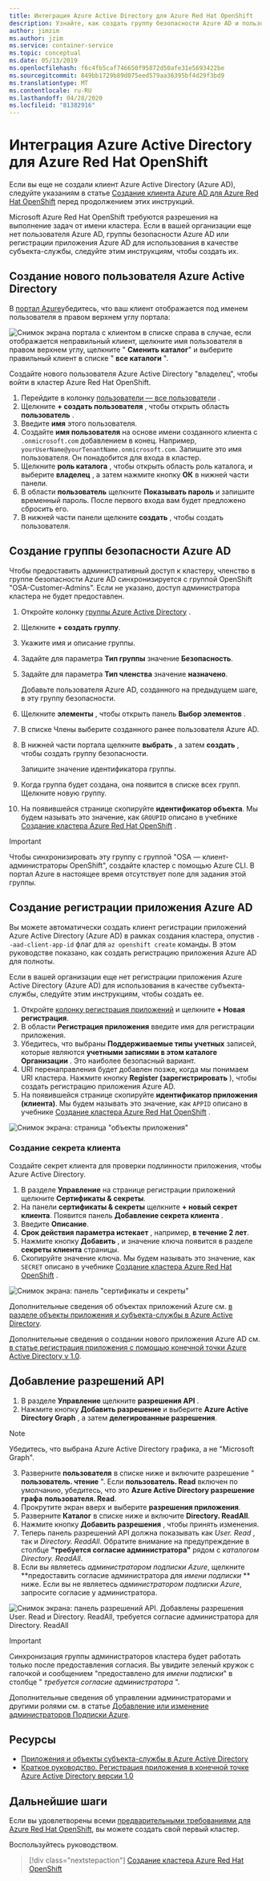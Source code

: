 ```yaml
---
title: Интеграция Azure Active Directory для Azure Red Hat OpenShift
description: Узнайте, как создать группу безопасности Azure AD и пользователя для тестирования приложений в Microsoft Azure кластере Red Hat OpenShift.
author: jimzim
ms.author: jzim
ms.service: container-service
ms.topic: conceptual
ms.date: 05/13/2019
ms.openlocfilehash: f6c4fb5caf746650f95872d50afe31e5693422be
ms.sourcegitcommit: 849bb1729b89d075eed579aa36395bf4d29f3bd9
ms.translationtype: MT
ms.contentlocale: ru-RU
ms.lasthandoff: 04/28/2020
ms.locfileid: "81382916"
---
```

# <a name="azure-active-directory-integration-for-azure-red-hat-openshift"></a>Интеграция Azure Active Directory для Azure Red Hat OpenShift

Если вы еще не создали клиент Azure Active Directory (Azure AD), следуйте указаниям в статье [Создание клиента Azure AD для Azure Red Hat OpenShift](howto-create-tenant.md) перед продолжением этих инструкций.

Microsoft Azure Red Hat OpenShift требуются разрешения на выполнение задач от имени кластера. Если в вашей организации еще нет пользователя Azure AD, группы безопасности Azure AD или регистрации приложения Azure AD для использования в качестве субъекта-службы, следуйте этим инструкциям, чтобы создать их.

## <a name="create-a-new-azure-active-directory-user"></a>Создание нового пользователя Azure Active Directory

В [портал Azure](https://portal.azure.com)убедитесь, что ваш клиент отображается под именем пользователя в правом верхнем углу портала:

![Снимок экрана портала с клиентом в списке справа](./media/howto-create-tenant/tenant-callout.png) в случае, если отображается неправильный клиент, щелкните имя пользователя в правом верхнем углу, щелкните " **Сменить каталог**" и выберите правильный клиент в списке " **все каталоги** ".

Создайте нового пользователя Azure Active Directory "владелец", чтобы войти в кластер Azure Red Hat OpenShift.

1. Перейдите в колонку [пользователи — все пользователи](https://portal.azure.com/#blade/Microsoft_AAD_IAM/UsersManagementMenuBlade/AllUsers) .
2. Щелкните **+ создать пользователя** , чтобы открыть область **пользователь** .
3. Введите **имя** этого пользователя.
4. Создайте **имя пользователя** на основе имени созданного клиента с `.onmicrosoft.com` добавлением в конец. Например, `yourUserName@yourTenantName.onmicrosoft.com`. Запишите это имя пользователя. Он понадобится для входа в кластер.
5. Щелкните **роль каталога** , чтобы открыть область роль каталога, и выберите **владелец** , а затем нажмите кнопку **ОК** в нижней части панели.
6. В области **пользователь** щелкните **Показывать пароль** и запишите временный пароль. После первого входа вам будет предложено сбросить его.
7. В нижней части панели щелкните **создать** , чтобы создать пользователя.

## <a name="create-an-azure-ad-security-group"></a>Создание группы безопасности Azure AD

Чтобы предоставить административный доступ к кластеру, членство в группе безопасности Azure AD синхронизируется с группой OpenShift "OSA-Customer-Admins". Если не указано, доступ администратора кластера не будет предоставлен.

1. Откройте колонку [группы Azure Active Directory](https://portal.azure.com/#blade/Microsoft_AAD_IAM/GroupsManagementMenuBlade/AllGroups) .
2. Щелкните **+ создать группу**.
3. Укажите имя и описание группы.
4. Задайте для параметра **Тип группы** значение **Безопасность**.
5. Задайте для параметра **Тип членства** значение **назначено**.

    Добавьте пользователя Azure AD, созданного на предыдущем шаге, в эту группу безопасности.

6. Щелкните **элементы** , чтобы открыть панель **Выбор элементов** .
7. В списке Члены выберите созданного ранее пользователя Azure AD.
8. В нижней части портала щелкните **выбрать** , а затем **создать** , чтобы создать группу безопасности.

    Запишите значение идентификатора группы.

9. Когда группа будет создана, она появится в списке всех групп. Щелкните новую группу.
10. На появившейся странице скопируйте **идентификатор объекта**. Мы будем называть это значение, как `GROUPID` описано в учебнике [Создание кластера Azure Red Hat OpenShift](tutorial-create-cluster.md) .

> [!IMPORTANT]
> Чтобы синхронизировать эту группу с группой "OSA — клиент-администраторы OpenShift", создайте кластер с помощью Azure CLI. В портал Azure в настоящее время отсутствует поле для задания этой группы.

## <a name="create-an-azure-ad-app-registration"></a>Создание регистрации приложения Azure AD

Вы можете автоматически создать клиент регистрации приложений Azure Active Directory (Azure AD) в рамках создания кластера, опустив `--aad-client-app-id` флаг для `az openshift create` команды. В этом руководстве показано, как создать регистрацию приложения Azure AD для полноты.

Если в вашей организации еще нет регистрации приложения Azure Active Directory (Azure AD) для использования в качестве субъекта-службы, следуйте этим инструкциям, чтобы создать ее.

1. Откройте [колонку регистрация приложений](https://portal.azure.com/#blade/Microsoft_AAD_IAM/ActiveDirectoryMenuBlade/RegisteredAppsPreview) и щелкните **+ Новая регистрация**.
2. В области **Регистрация приложения** введите имя для регистрации приложения.
3. Убедитесь, что выбраны **Поддерживаемые типы учетных** записей, которые являются **учетными записями в этом каталоге Организации** . Это наиболее безопасный вариант.
4. URI перенаправления будет добавлен позже, когда мы понимаем URI кластера. Нажмите кнопку **Register (зарегистрировать** ), чтобы создать регистрацию приложения Azure AD.
5. На появившейся странице скопируйте **идентификатор приложения (клиента)**. Мы будем называть это значение, как `APPID` описано в учебнике [Создание кластера Azure Red Hat OpenShift](tutorial-create-cluster.md) .

![Снимок экрана: страница "объекты приложения"](./media/howto-create-tenant/get-app-id.png)

### <a name="create-a-client-secret"></a>Создание секрета клиента

Создайте секрет клиента для проверки подлинности приложения, чтобы Azure Active Directory.

1. В разделе **Управление** на странице регистрации приложений щелкните **Сертификаты & секреты**.
2. На панели **сертификаты & секреты** щелкните **+ новый секрет клиента**.  Появится панель **Добавление секрета клиента** .
3. Введите **Описание**.
4. **Срок действия параметра истекает** , например, **в течение 2 лет**.
5. Нажмите кнопку **Добавить** , и значение ключа появится в разделе **секреты клиента** страницы.
6. Скопируйте значение ключа. Мы будем называть это значение, как `SECRET` описано в учебнике [Создание кластера Azure Red Hat OpenShift](tutorial-create-cluster.md) .

![Снимок экрана: панель "сертификаты и секреты"](./media/howto-create-tenant/create-key.png)

Дополнительные сведения об объектах приложений Azure см. [в разделе объекты приложения и субъекта-службы в Azure Active Directory](https://docs.microsoft.com/azure/active-directory/develop/app-objects-and-service-principals).

Дополнительные сведения о создании нового приложения Azure AD см. [в статье регистрация приложения с помощью конечной точки Azure Active Directory v 1.0](https://docs.microsoft.com/azure/active-directory/develop/quickstart-v1-add-azure-ad-app).

## <a name="add-api-permissions"></a>Добавление разрешений API

[//]: # (Не изменяйте значение на Microsoft Graph. Он не работает с Microsoft Graph.)
1. В разделе **Управление** щелкните **разрешения API** .
2. Нажмите кнопку **Добавить разрешение** и выберите **Azure Active Directory Graph** , а затем **делегированные разрешения**.
> [!NOTE]
> Убедитесь, что выбрана Azure Active Directory графика, а не "Microsoft Graph".

3. Разверните **пользователя** в списке ниже и включите разрешение " **пользователь. чтение** ". Если **пользователь. Read** включен по умолчанию, убедитесь, что это **Azure Active Directory разрешение графа** **пользователя. Read**.
4. Прокрутите экран вверх и выберите **разрешения приложения**.
5. Разверните **Каталог** в списке ниже и включите **Directory. ReadAll**.
6. Нажмите кнопку **Добавить разрешения** , чтобы принять изменения.
7. Теперь панель разрешений API должна показывать как *User. Read* , так и *Directory. ReadAll*. Обратите внимание на предупреждение в столбце **"требуется согласие администратора"** рядом с *каталогом Directory. ReadAll*.
8. Если вы являетесь *администратором подписки Azure*, щелкните **предоставить согласие администратора для *имени подписки* ** ниже. Если вы не являетесь *администратором подписки Azure*, запросите согласие у администратора.

![Снимок экрана: панель разрешений API. Добавлены разрешения User. Read и Directory. ReadAll, требуется согласие администратора для Directory. ReadAll](./media/howto-aad-app-configuration/permissions-required.png)

> [!IMPORTANT]
> Синхронизация группы администраторов кластера будет работать только после предоставления согласия. Вы увидите зеленый кружок с галочкой и сообщением "предоставлено для *имени подписки*" в столбце " *требуется согласие администратора* ".

Дополнительные сведения об управлении администраторами и другими ролями см. в статье [Добавление или изменение администраторов Подписки Azure](https://docs.microsoft.com/azure/billing/billing-add-change-azure-subscription-administrator).

## <a name="resources"></a>Ресурсы

* [Приложения и объекты субъекта-службы в Azure Active Directory](https://docs.microsoft.com/azure/active-directory/develop/app-objects-and-service-principals)
* [Краткое руководство. Регистрация приложения в конечной точке Azure Active Directory версии 1.0](https://docs.microsoft.com/azure/active-directory/develop/quickstart-v1-add-azure-ad-app)

## <a name="next-steps"></a>Дальнейшие шаги

Если вы удовлетворены всеми [предварительными требованиями для Azure Red Hat OpenShift](howto-setup-environment.md), вы можете создать свой первый кластер.

Воспользуйтесь руководством.
> [!div class="nextstepaction"]
> [Создание кластера Azure Red Hat OpenShift](tutorial-create-cluster.md)
